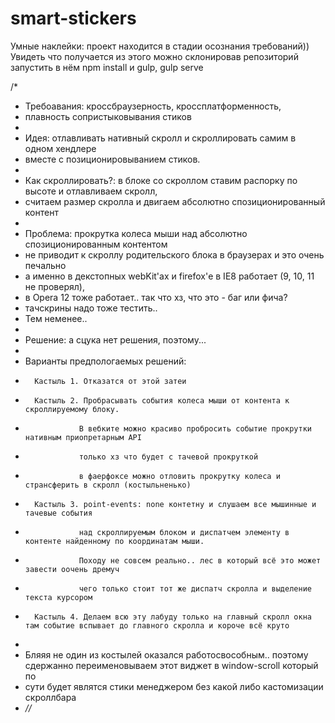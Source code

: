 smart-stickers
==============
Умные наклейки: проект находится в стадии осознания требований)) Увидеть что получается из этого можно склонировав
репозиторий запустить в нём npm install и gulp, gulp serve

/*
 *  Требоавания: кроссбраузерность, кроссплатформенность,
 *  плавность сопристыковывания стиков
 *
 *  Идея: отлавливать нативный скролл и скроллировать самим в одном хендлере
 *  вместе с позиционировыванием стиков.
 *
 *  Как скроллировать?: в блоке со скроллом ставим распорку по высоте и отлавливаем скролл,
 *  считаем размер скролла и двигаем абсолютно спозиционированный контент
 *
 *  Проблема: прокрутка колеса мыши над абсолютно спозиционированным контентом
 *  не приводит к скроллу родительского блока в браузерах и это очень печально
 *  а именно в декстопных webKit'ах и firefox'е   в IE8 работает (9, 10, 11 не проверял),
 *  в Opera 12 тоже работает.. так что хз, что это - баг или фича?
 *  тачскрины надо тоже тестить..
 *  Тем неменее..
 *
 *  Решение: а сцука нет решения, поэтому...
 *
 *  Варианты предпологаемых решений:
 *       Кастыль 1. Отказатся от этой затеи
 *       Кастыль 2. Пробрасывать события колеса мыши от контента к скроллируемому блоку.
 *                 В вебките можно красиво пробросить событие прокрутки нативным приопретарным API
 *                 только хз что будет с тачевой прокруткой
 *                 в фаерфоксе можно отловить прокрутку колеса и странсферить в скролл (костыльненько)
 *       Кастыль 3. point-events: none контетну и слушаем все мышинные и тачевые события
 *                 над скроллируемым блоком и диспатчем элементу в контенте найденному по координатам мыши.
 *                 Походу не совсем реально.. лес в который всё это может завести оочень дремуч
 *                 чего только стоит тот же диспатч скролла и выделение текста курсором
 *       Кастыль 4. Делаем всю эту лабуду только на главный скролл окна там событие вспывает до главного скролла и короче всё круто
 *
 *  Бляяя не один из костылей оказался работосвособным.. поэтому сдержанно переименовываем этот виджет в window-scroll который по
 *  сути будет являтся стики менеджером без какой либо кастомизации скроллбара
 * *//*
